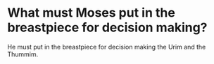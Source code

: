 # What must Moses put in the breastpiece for decision making?

He must put in the breastpiece for decision making the Urim and the Thummim.
